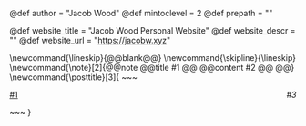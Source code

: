 @def author = "Jacob Wood"
@def mintoclevel = 2
@def prepath = ""

@def website_title = "Jacob Wood Personal Website"
@def website_descr = ""
@def website_url   = "https://jacobw.xyz"



\newcommand{\lineskip}{@@blank@@}
\newcommand{\skipline}{\lineskip}
\newcommand{\note}[2]{@@note @@title #1 @@ @@content #2 @@ @@}
\newcommand{\posttitle}[3]{
    ~~~ 
    <p style="text-align:left;">
        <a href=#2> #1 </a>
        <span style="float:right;">
            <em>#3</em>
        </span>
    </p> 
    ~~~
}